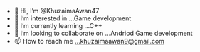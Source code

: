 - 👋 Hi, I’m @KhuzaimaAwan47
- 👀 I’m interested in ...Game development
- 🌱 I’m currently learning ...C++
- 💞️ I’m looking to collaborate on ...Andriod Game development
- 📫 How to reach me ...khuzaimaawan9@gmail.com

<!---
KhuzaimaAwan47/KhuzaimaAwan47 is a ✨ special ✨ repository because its `README.md` (this file) appears on your GitHub profile.
You can click the Preview link to take a look at your changes.
--->
